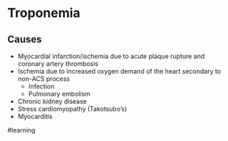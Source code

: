 # Troponemia
## Causes
* Myocardial infarction/ischemia due to acute plaque rupture and coronary artery thrombosis
* Ischemia due to increased oxygen demand of the heart secondary to non-ACS process
	* Infection
	* Pulmonary embolism
* Chronic kidney disease
* Stress cardiomyopathy (Takotsubo’s)
* Myocarditis

#learning